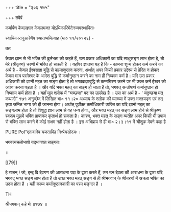 +++
title = "३०६ १७५"

+++
तदेवं 

कर्मार्पण केवलज्ञान केवलभक्त योऽधिकारिभेदेनव्यवस्थापिताः 

स्वाधिकारानुसारेणैव स्थातव्यमित्याह (भा० ११/२०१२६) - 

ततः 

केवल ज्ञान से भी भक्ति की दुर्लभता को कहते हैं, उस प्रकार अधिकारी का यदि साधुसङ्ग लाभ होता है, तो मेरे (श्रीकृष्ण) चरणों में भक्ति हो सकती है । यहाँपर ज्ञातव्य यह है कि - कामना शून्य होकर कर्म करने का अर्थ है - केवल ईश्वराज्ञा बुद्धि से कम्र्मानुष्ठान करना, अर्थात् अपर किसी प्रकार उद्देश्य से प्रेरित न होकर केवल मात्र परमेश्वर के आदेश बुद्धि से कर्मानुष्ठान करने का नाम ही निष्काम कर्म है। यदि उस प्रकार अधिकारी को ज्ञानी महत का सङ्ग होता है तो भगवदाज्ञाबुद्धि से कम्मचिरण करने पर भी उक्त कर्म ईश्वर को अर्पण करना पड़ता है । और यदि भक्त महत् का सङ्ग हो जाता है तो, भगवत् सन्तोषार्थ कर्मानुष्ठान हो निष्काम कर्म होता है । यहाँ मूल श्लोक में "घच्छ्या" पद का उल्लेख है । उस का अर्थ है - ' यदृच्छया मत् कथादौ” १७१ अनुच्छेद में लिखित भा० ११।२० अध्याय के श्लोक की व्याख्या में उक्त भक्तयङ्ग एवं तत् कृपा जनित भाग्य को ही जानना होगा। अर्थात् पूर्वोक्त कर्माधिकारी व्यक्ति का यदि ज्ञानो महत् का सङ्गलाभ होता है तो विशुद्ध ज्ञान लाभ से वह धन्य होगा,, और भक्त महत् का सङ्ग लाभ होने से श्रीकृष्ण स्वरूप मुझमें भक्ति प्राप्तकर कृतार्थ हो सकता है। कारण, भक्त महत् के सङ्ग व्यतीत अपर किसी भी उपाय से भक्ति लाभ करने में कोई सक्षम नहीं होता है । इस अभिप्राय से ही भा० २।३।११ में श्रीशुक देवने कहा है 


PURE Pol“एतावानेव यजतामिह निःश्रेयसोदयः । 

भगवत्यचलोभावो यद्भागवत सङ्गतः 

॥ 

[[79]]

हे राजन् ! जो, इन्द्र दि देवगण की आराधना यज्ञ के द्वारा करते हैं, उन उन देवता की आराधना के द्वारा यदि भगवद् भक्त सङ्ग लाभ होता है तो उक्त भक्त महत् सङ्ग से ही श्रीभगवान् के श्रीचरणों में अचला भक्ति का उदय होता है । यही काम्य कर्मानुष्ठानकारी का परम मङ्गल है । 

TH 

श्रीभगवान् कहे थे ॥१७४ ॥ 
